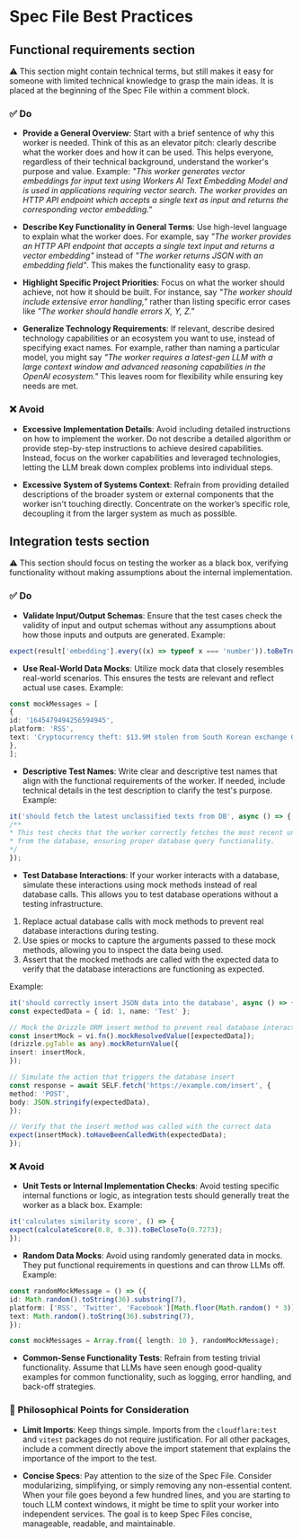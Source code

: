 # Spec File Best Practices

## Functional requirements section

⚠️ This section might contain technical terms, but still makes it easy for someone with limited technical knowledge to grasp the main ideas. It is placed at the beginning of the Spec File within a comment block.

### ✅️ Do

- **Provide a General Overview**: Start with a brief sentence of why this worker is needed. Think of this as an elevator pitch: clearly describe what the worker does and how it can be used. This helps everyone, regardless of their technical background, understand the worker's purpose and value. Example: _"This worker generates vector embeddings for input text using Workers AI Text Embedding Model and is used in applications requiring vector search. The worker provides an HTTP API endpoint which accepts a single text as input and returns the corresponding vector embedding."_

- **Describe Key Functionality in General Terms**: Use high-level language to explain what the worker does. For example, say _"The worker provides an HTTP API endpoint that accepts a single text input and returns a vector embedding"_ instead of _"The worker returns JSON with an embedding field"_. This makes the functionality easy to grasp.

- **Highlight Specific Project Priorities**: Focus on what the worker should achieve, not how it should be built. For instance, say _"The worker should include extensive error handling,"_ rather than listing specific error cases like _"The worker should handle errors X, Y, Z."_

- **Generalize Technology Requirements**: If relevant, describe desired technology capabilities or an ecosystem you want to use, instead of specifying exact names. For example, rather than naming a particular model, you might say _"The worker requires a latest-gen LLM with a large context window and advanced reasoning capabilities in the OpenAI ecosystem."_ This leaves room for flexibility while ensuring key needs are met.

### ❌ Avoid

- **Excessive Implementation Details**: Avoid including detailed instructions on how to implement the worker. Do not describe a detailed algorithm or provide step-by-step instructions to achieve desired capabilities. Instead, focus on the worker capabilities and leveraged technologies, letting the LLM break down complex problems into individual steps.

- **Excessive System of Systems Context**: Refrain from providing detailed descriptions of the broader system or external components that the worker isn't touching directly. Concentrate on the worker’s specific role, decoupling it from the larger system as much as possible.

## Integration tests section

⚠️ This section should focus on testing the worker as a black box, verifying functionality without making assumptions about the internal implementation.

### ✅️ Do

- **Validate Input/Output Schemas**: Ensure that the test cases check the validity of input and output schemas without any assumptions about how those inputs and outputs are generated. Example:

```ts
expect(result['embedding'].every((x) => typeof x === 'number')).toBeTruthy();
```

- **Use Real-World Data Mocks**: Utilize mock data that closely resembles real-world scenarios. This ensures the tests are relevant and reflect actual use cases. Example:

```ts
const mockMessages = [
{
id: '1645479494256594945',
platform: 'RSS',
text: 'Cryptocurrency theft: $13.9M stolen from South Korean exchange GDAC',
},
];
```

- **Descriptive Test Names**: Write clear and descriptive test names that align with the functional requirements of the worker. If needed, include technical details in the test description to clarify the test's purpose. Example:

```ts
it('should fetch the latest unclassified texts from DB', async () => {
/**
* This test checks that the worker correctly fetches the most recent unclassified texts
* from the database, ensuring proper database query functionality.
*/
});
```

- **Test Database Interactions**: If your worker interacts with a database, simulate these interactions using mock methods instead of real database calls. This allows you to test database operations without a testing infrastructure.

1. Replace actual database calls with mock methods to prevent real database interactions during testing.
2. Use spies or mocks to capture the arguments passed to these mock methods, allowing you to inspect the data being used.
3. Assert that the mocked methods are called with the expected data to verify that the database interactions are functioning as expected.

Example:

```ts
it('should correctly insert JSON data into the database', async () => {
const expectedData = { id: 1, name: 'Test' };

// Mock the Drizzle ORM insert method to prevent real database interaction
const insertMock = vi.fn().mockResolvedValue([expectedData]);
(drizzle.pgTable as any).mockReturnValue({
insert: insertMock,
});

// Simulate the action that triggers the database insert
const response = await SELF.fetch('https://example.com/insert', {
method: 'POST',
body: JSON.stringify(expectedData),
});

// Verify that the insert method was called with the correct data
expect(insertMock).toHaveBeenCalledWith(expectedData);
});
```

### ❌ Avoid

- **Unit Tests or Internal Implementation Checks**: Avoid testing specific internal functions or logic, as integration tests should generally treat the worker as a black box. Example:

```ts
it('calculates similarity score', () => {
expect(calculateScore(0.8, 0.3)).toBeCloseTo(0.7273);
});
```

- **Random Data Mocks**: Avoid using randomly generated data in mocks. They put functional requirements in questions and can throw LLMs off. Example:

```ts
const randomMockMessage = () => ({
id: Math.random().toString(36).substring(7),
platform: ['RSS', 'Twitter', 'Facebook'][Math.floor(Math.random() * 3)],
text: Math.random().toString(36).substring(7),
});

const mockMessages = Array.from({ length: 10 }, randomMockMessage);
```

- **Common-Sense Functionality Tests**: Refrain from testing trivial functionality. Assume that LLMs have seen enough good-quality examples for common functionality, such as logging, error handling, and back-off strategies.

### 🤔 Philosophical Points for Consideration

- **Limit Imports**: Keep things simple. Imports from the `cloudflare:test` and `vitest` packages do not require justification. For all other packages, include a comment directly above the import statement that explains the importance of the import to the test.

- **Concise Specs**: Pay attention to the size of the Spec File. Consider modularizing, simplifying, or simply removing any non-essential content. When your file goes beyond a few hundred lines, and you are starting to touch LLM context windows, it might be time to split your worker into independent services. The goal is to keep Spec Files concise, manageable, readable, and maintainable.